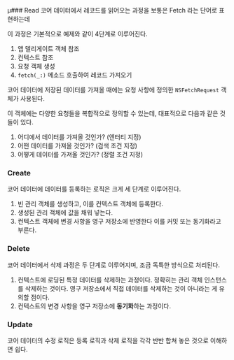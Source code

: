 µ### Read
코어 데이터에서 레코드를 읽어오는 과정을 보통은 Fetch 라는 단어로 표현하는데

이 과정은 기본적으로 예제와 같이 4단계로 이루어진다.
1. 앱 델리게이트 객체 참조
2. 컨텍스트 참조
3. 요청 객체 생성
4. `fetch(_:)` 메소드 호출하여 레코드 가져오기

코어 데이터에 저장된 데이터를 가져올 때에는 요청 사항에 정의한 `NSFetchRequest` 객체가 사용된다.

이 객체에는 다양한 요청들을 복합적으로 정의할 수 있는데, 대표적으로 다음과 같은 것들이 있다.
1. 어디에서 데이터를 가져올 것인가? (엔터티 지정)
2. 어떤 데이터를 가져올 것인가? (검색 조건 지정)
3. 어떻게 데이터를 가져올 것인가? (정렬 조건 지정)
### Create
코어 데이터에 데이터를 등록하는 로직은 크게 세 단계로 이루어진다.
1. 빈 관리 객체를 생성하고, 이를 컨텍스트 객체에 등록한다.
2. 생성된 관리 객체에 값을 채워 넣는다.
3. 컨텍스트 객체에 변경 사항을 영구 저장소에 반영한다 이를 커밋 또는 동기화라고 부른다.
### Delete
코어 데이터에서 삭제 과정은 두 단계로 이루어지며, 조금 독특한 방식으로 처리된다.
1. 컨텍스트에 로딩된 특정 데이터를 삭제하는 과정이다.
   정확히는 관리 객체 인스턴스를 삭제하는 것이다.
   영구 저장소에서 직접 데이터를 삭제하는 것이 아니라는 게 유의할 점이다.
2. 컨텍스트의 변경 사항을 영구 저장소에 **동기화**하는 과정이다.
### Update
코어 데이터의 수정 로직은 등록 로직과 삭제 로직을 각각 반반 합쳐 놓은 것으로 이해하면 쉽다.
